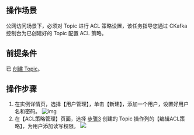 ## 操作场景

公网访问场景下，必须对 Topic 进行 ACL 策略设置，该任务指导您通过 CKafka 控制台为已创建好的 Topic 配置 ACL 策略。

## 前提条件

已 [创建 Topic](https://cloud.tencent.com/document/product/597/54855)。

## 操作步骤

1. 在实例详情页，选择【用户管理】，单击【新建】，添加一个用户，设置好用户名和密码。
   ![img](https://main.qcloudimg.com/raw/b7b63153b61cfc04cc2b86ad7e177455.png)
2. 在【ACL策略管理】页面，选择 [步骤3](https://cloud.tencent.com/document/product/597/54855) 创建的 Topic 操作列的【编辑ACL策略】，为用户添加读写权限。
	 ![](https://main.qcloudimg.com/raw/57601ea773c1f85863ac9cfe56c6fc54.png)
